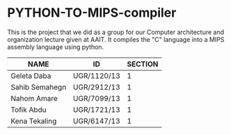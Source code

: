 # PYTHON-TO-MIPS-compiler


This is the project that we did as a group for our Computer architecture and organization lecture given at AAIT.
It compiles the "C" language into a MIPS assembly language using python. 

|NAME	         |  ID	         | SECTION
---------------| --------------|-----------
|Geleta Daba	 |  UGR/1120/13	 | 1
|Sahib Semahegn|	UGR/2912/13	 | 1
|Nahom Amare	 |  UGR/7099/13	 | 1
|Tofik Abdu	   |  UGR/1721/13	 | 1
|Kena Tekaling |  UGR/6147/13	 | 1

